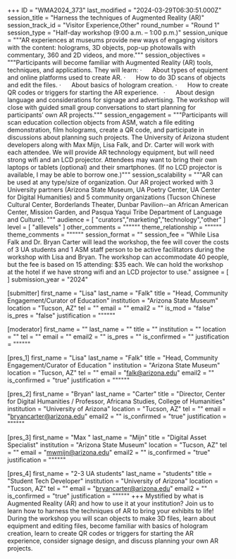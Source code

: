 +++
ID = "WMA2024_373"
last_modified = "2024-03-29T06:30:51.000Z"
session_title = "Harness the techniques of Augmented Reality (AR)"
session_track_id = "Visitor Experience,Other"
round_number = "Round 1"
session_type = "Half-day workshop (9:00 a.m. – 1:00 p.m.)"
session_unique = """AR experiences at museums provide new ways of engaging visitors with the content: holograms, 3D objects, pop-up photowalls with commentary, 360 and 2D videos, and more."""
session_objectives = """Participants will become familiar with Augmented Reality (AR) tools, techniques, and applications. They will learn:
·      About types of equipment and online platforms used to create AR.
·      How to do 3D scans of objects and edit the files.
·      About basics of hologram creation.
·      How to create QR codes or triggers for starting the AR experience.  
·      About design language and considerations for signage and advertising.
The workshop will close with guided small group conversations to start planning for participants’ own AR projects."""
session_engagement = """Participants will scan education collection objects from ASM, watch a file editing demonstration, film holograms, create a QR code, and participate in discussions about planning such projects. The University of Arizona student developers along with Max Mijn, Lisa Falk, and Dr. Carter will work with each attendee.
We will provide AR technology equipment, but will need strong wifi and an LCD projector. Attendees may want to bring their own laptops or tablets (optional) and their smartphones. (If no LCD projector is available, I may be able to borrow one.)"""
session_scalability = """AR can be used at any type/size of organization. Our AR project worked with 3 University partners (Arizona State Museum, UA Poetry Center, UA Center for Digital Humanities) and 5 community organizations (Tucson Chinese Cultural Center, Borderlands Theater, Dunbar Pavilion--an African American Center, Mission Garden, and Pasqua Yaqui Tribe Department of Language and Culture).
"""
audience = [ "curators","marketing","technology","other" ]
level = [ "alllevels" ]
other_comments = """"""
theme_relationship = """"""
theme_comments = """"""
session_format = ""
session_fee = "While Lisa Falk and Dr. Bryan Carter will lead the workshop, the fee will cover the costs of 3 UA students and 1 ASM staff person to be active facilitators during the workshop with Lisa and Bryan. The workshop can accommodate 40 people, but the fee is based on 15 attending: $35 each. We can hold the workshop at the hotel if we have strong wifi and an LCD projector to use."
assignee = [  ]
submission_year = "2024"

[submitter]
first_name = "Lisa"
last_name = "Falk"
title = "Head, Community Engagement/Curator of Education"
institution = "Arizona State Museum"
location = "Tucson, AZ"
tel = ""
email = ""
email2 = ""
is_mod = "false"
is_pres = "false"
justification = """"""

[moderator]
first_name = ""
last_name = ""
title = ""
institution = ""
location = ""
tel = ""
email = ""
email2 = ""
is_pres = ""
is_confirmed = ""
justification = """"""

[pres_1]
first_name = "Lisa"
last_name = "Falk"
title = "Head, Community Engagement/Curator of Education "
institution = "Arizona State Museum"
location = "Tucson, AZ"
tel = ""
email = "falk@arizona.edu"
email2 = ""
is_confirmed = "true"
justification = """"""

[pres_2]
first_name = "Bryan"
last_name = "Carter"
title = "Director, Center for Digital Humanities / Professor, Africana Studies, College of Humanities"
institution = "University of Arizona"
location = "Tucson, AZ"
tel = ""
email = "bryancarter@arizona.edu"
email2 = ""
is_confirmed = "true"
justification = """"""

[pres_3]
first_name = "Max "
last_name = "Mijn"
title = "Digital Asset Specialist"
institution = "Arizona State Museum"
location = "Tucson, AZ"
tel = ""
email = "mwmijn@arizona.edu"
email2 = ""
is_confirmed = "true"
justification = """"""

[pres_4]
first_name = "2-3 UA students"
last_name = "students"
title = "Student Tech Developer"
institution = "University of Arizona"
location = "Tucson, AZ"
tel = ""
email = "bryancarter@arizona.edu"
email2 = ""
is_confirmed = "true"
justification = """"""
+++
Mystified by what is Augmented Reality (AR) and how to use it at your institution? Join us to learn how to harness the techniques of AR to bring your exhibits to life! During the workshop you will scan objects to make 3D files, learn about equipment and editing files, become familiar with basics of hologram creation, learn to create QR codes or triggers for starting the AR experience, consider signage design, and discuss planning your own AR projects.
